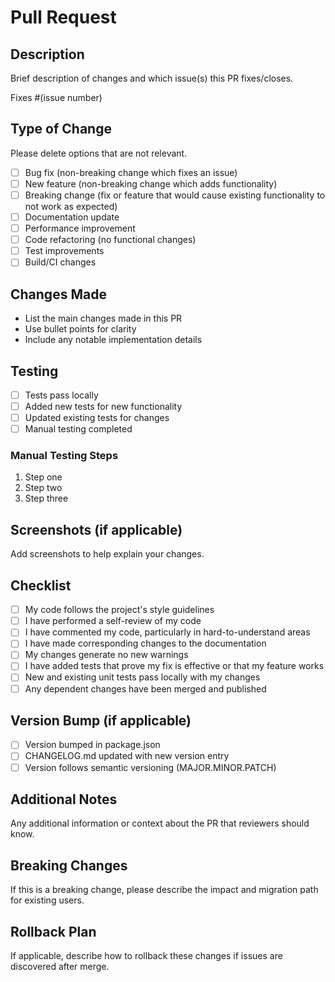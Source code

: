 # Pull Request

## Description

Brief description of changes and which issue(s) this PR fixes/closes.

Fixes #(issue number)

## Type of Change

Please delete options that are not relevant.

- [ ] Bug fix (non-breaking change which fixes an issue)
- [ ] New feature (non-breaking change which adds functionality)
- [ ] Breaking change (fix or feature that would cause existing functionality to not work as expected)
- [ ] Documentation update
- [ ] Performance improvement
- [ ] Code refactoring (no functional changes)
- [ ] Test improvements
- [ ] Build/CI changes

## Changes Made

- List the main changes made in this PR
- Use bullet points for clarity
- Include any notable implementation details

## Testing

- [ ] Tests pass locally
- [ ] Added new tests for new functionality
- [ ] Updated existing tests for changes
- [ ] Manual testing completed

### Manual Testing Steps

1. Step one
2. Step two
3. Step three

## Screenshots (if applicable)

Add screenshots to help explain your changes.

## Checklist

- [ ] My code follows the project's style guidelines
- [ ] I have performed a self-review of my code
- [ ] I have commented my code, particularly in hard-to-understand areas
- [ ] I have made corresponding changes to the documentation
- [ ] My changes generate no new warnings
- [ ] I have added tests that prove my fix is effective or that my feature works
- [ ] New and existing unit tests pass locally with my changes
- [ ] Any dependent changes have been merged and published

## Version Bump (if applicable)

- [ ] Version bumped in package.json
- [ ] CHANGELOG.md updated with new version entry
- [ ] Version follows semantic versioning (MAJOR.MINOR.PATCH)

## Additional Notes

Any additional information or context about the PR that reviewers should know.

## Breaking Changes

If this is a breaking change, please describe the impact and migration path for existing users.

## Rollback Plan

If applicable, describe how to rollback these changes if issues are discovered after merge.

